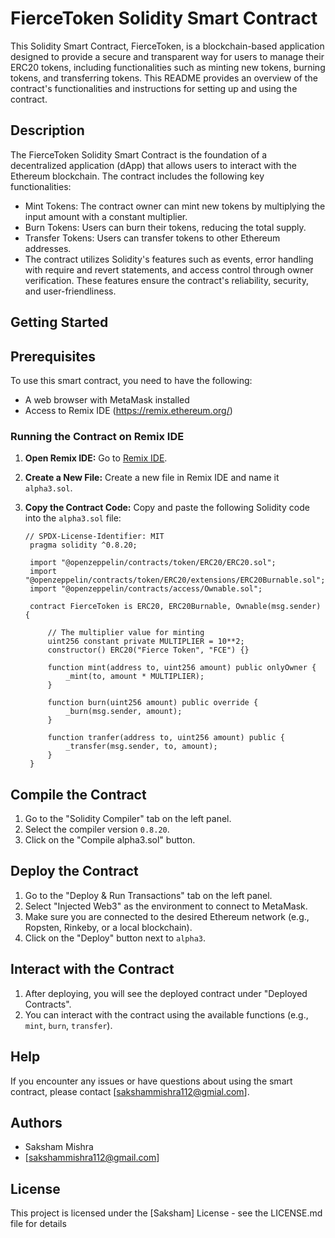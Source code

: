 # FierceToken Solidity Smart Contract

This Solidity Smart Contract, FierceToken, is a blockchain-based application designed to provide a secure and transparent way for users to manage their ERC20 tokens, including functionalities such as minting new tokens, burning tokens, and transferring tokens. This README provides an overview of the contract's functionalities and instructions for setting up and using the contract.

## Description

The FierceToken Solidity Smart Contract is the foundation of a decentralized application (dApp) that allows users to interact with the Ethereum blockchain. The contract includes the following key functionalities:

- Mint Tokens: The contract owner can mint new tokens by multiplying the input amount with a constant multiplier.
- Burn Tokens: Users can burn their tokens, reducing the total supply.
- Transfer Tokens: Users can transfer tokens to other Ethereum addresses.
- The contract utilizes Solidity's features such as events, error handling with require and revert statements, and access control through owner verification. These features ensure the contract's reliability, security, and user-friendliness.
  
## Getting Started

## Prerequisites
To use this smart contract, you need to have the following:

- A web browser with MetaMask installed
- Access to Remix IDE (https://remix.ethereum.org/)
  
### Running the Contract on Remix IDE

1. **Open Remix IDE:**
   Go to [Remix IDE](https://remix.ethereum.org/).

2. **Create a New File:**
   Create a new file in Remix IDE and name it `alpha3.sol`.
   
3. **Copy the Contract Code:**
   Copy and paste the following Solidity code into the `alpha3.sol` file:
   ```
   // SPDX-License-Identifier: MIT
    pragma solidity ^0.8.20;

    import "@openzeppelin/contracts/token/ERC20/ERC20.sol";
    import "@openzeppelin/contracts/token/ERC20/extensions/ERC20Burnable.sol";
    import "@openzeppelin/contracts/access/Ownable.sol";

    contract FierceToken is ERC20, ERC20Burnable, Ownable(msg.sender) {

        // The multiplier value for minting
        uint256 constant private MULTIPLIER = 10**2; 
        constructor() ERC20("Fierce Token", "FCE") {}

        function mint(address to, uint256 amount) public onlyOwner {
            _mint(to, amount * MULTIPLIER);
        }

        function burn(uint256 amount) public override {
            _burn(msg.sender, amount);
        }

        function tranfer(address to, uint256 amount) public {
            _transfer(msg.sender, to, amount);
        }
    }
   
   ```
   

## Compile the Contract

1. Go to the "Solidity Compiler" tab on the left panel.
2. Select the compiler version `0.8.20`.
3. Click on the "Compile alpha3.sol" button.
   
## Deploy the Contract

1. Go to the "Deploy & Run Transactions" tab on the left panel.
2. Select "Injected Web3" as the environment to connect to MetaMask.
3. Make sure you are connected to the desired Ethereum network (e.g., Ropsten, Rinkeby, or a local blockchain).
4. Click on the "Deploy" button next to `alpha3`.

## Interact with the Contract

1. After deploying, you will see the deployed contract under "Deployed Contracts".
2. You can interact with the contract using the available functions (e.g., `mint`, `burn`, `transfer`).

## Help
If you encounter any issues or have questions about using the smart contract, please contact [sakshammishra112@gmial.com].

## Authors

* Saksham Mishra
* [sakshammishra112@gmail.com]

## License

This project is licensed under the [Saksham] License - see the LICENSE.md file for details




